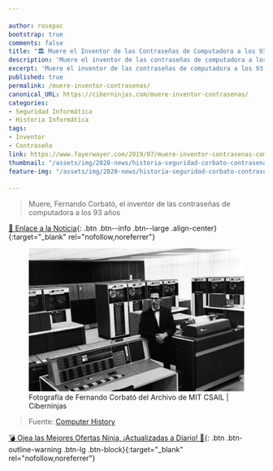 ```yaml
---

author: rosepac
bootstrap: true
comments: false
title: "🏛 Muere el Inventor de las Contraseñas de Computadora a los 93 años"
description: 'Muere el inventor de las contraseñas de computadora a los 93 años'
excerpt: 'Muere el inventor de las contraseñas de computadora a los 93 años'
published: true
permalink: /muere-inventor-contrasenas/
canonical_URL: https://ciberninjas.com/muere-inventor-contrasenas/
categories:
- Seguridad Informática
- Historia Informática
tags:
- Inventor
- Contraseña
link: https://www.fayerwayer.com/2019/07/muere-inventor-contrasenas-computadora
thumbnail: "/assets/img/2020-news/historia-seguridad-corbato-contrasena.webp"
feature-img: "/assets/img/2020-news/historia-seguridad-corbato-contrasena.webp"

---
```

> Muere, Fernando Corbató, el inventor de las contraseñas de computadora a los 93 años

[🔎 Enlace a la Noticia](https://www.fayerwayer.com/2019/07/muere-inventor-contrasenas-computadora){: .btn .btn--info .btn--large .align-center}{:target="_blank" rel="nofollow,noreferrer"}

<figure>
    <a href="/assets/img/historia-seguridad-corbato-contrasenax636.jpg" class="image-popup"><img src="/assets/img/historia-seguridad-corbato-contrasena.jpg"></a>
    <figcaption>Fotografía de Fernando Corbató del Archivo de MIT CSAIL | Ciberninjas</figcaption>
</figure>

> Fuente: [Computer History](https://www.nytimes.com/2019/07/12/science/fernando-corbato-dead.html "Fotografía del Archivo de MIT CSAIL")

[💣 Ojea las Mejores Ofertas Ninja, ¡Actualizadas a Diario! 🎁](https://www.amazon.es/shop/cibercursos){: .btn .btn-outline-warning .btn-lg .btn-block}{:target="_blank" rel="nofollow,noreferrer"}